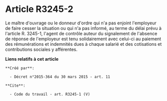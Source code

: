 # Article R3245-2

Le maître d'ouvrage ou le donneur d'ordre qui n'a pas enjoint l'employeur de faire cesser la situation ou qui n'a pas
informé, au terme du délai prévu à l'article R. 3245-1, l'agent de contrôle auteur du signalement de l'absence de réponse de
l'employeur est tenu solidairement avec celui-ci au paiement des rémunérations et indemnités dues à chaque salarié et des
cotisations et contributions sociales y afférentes.

**Liens relatifs à cet article**

	**Créé par**:

	  - Décret n°2015-364 du 30 mars 2015 - art. 11

	**Cite**:

	  - Code du travail - art. R3245-1 (V)
